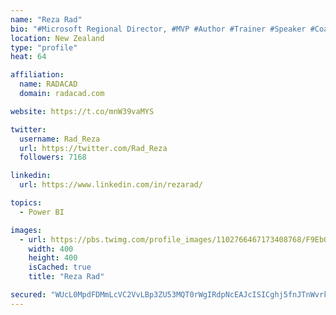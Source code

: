 ```yaml
---
name: "Reza Rad"
bio: "#Microsoft Regional Director, #MVP #Author #Trainer #Speaker #Coach #Consultant #PowerBI "
location: New Zealand
type: "profile"
heat: 64

affiliation:
  name: RADACAD
  domain: radacad.com

website: https://t.co/mnW39vaMYS

twitter:
  username: Rad_Reza
  url: https://twitter.com/Rad_Reza
  followers: 7168

linkedin:
  url: https://www.linkedin.com/in/rezarad/

topics:
  - Power BI

images:
  - url: https://pbs.twimg.com/profile_images/1102766467173408768/F9EbQENa_400x400.png
    width: 400
    height: 400
    isCached: true
    title: "Reza Rad"

secured: "WUcL0MpdFDMmLcVC2VvLBp3ZU53MQT0rWgIRdpNcEAJcISICghj5fnJTnWvrkj83RlOW9uwdHEcCtaxBr4SNemZ5PU3FgR1rOUmAaswTBLpzv2maMAejDOROFRf2//r6ee8Ihr1xBQzr7gKWOUCNL5L7k59LL9lEOVQ4qPXzR6xX02lKdT0jwuymtwwNe003mkrXJRo/qK5+z4DZ5tUjDza/XOKEECtL3IBrzyuwWTG9weAOp0j0KzEyb1VJLHHvde55aBGDbp9blmvsm5oyAi1firkk6LVbxK+l+rYqG6VNx+kyUz2E65vonv7zdZed/FUOrghXMHfxT29TYTfIiGbEPR2gzjjO8TlvJohomrbCe9zi0YiTbEm0ePpCstapGvqKZ/e5gBM/cJE5J3oGlBJz+s6daTTG/1ucnwQRLzE=;1AVtQNCIuh4ly379Iaf2oQ=="
---
```


